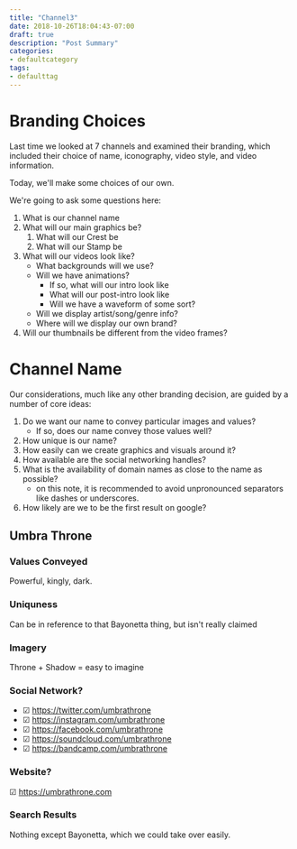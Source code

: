 ```yaml
---
title: "Channel3"
date: 2018-10-26T18:04:43-07:00
draft: true
description: "Post Summary"
categories:
- defaultcategory
tags:
- defaulttag
---
```


# Branding Choices

Last time we looked at 7 channels and examined their branding, which included their choice of name, iconography, video style, and video information.

Today, we'll make some choices of our own. 

We're going to ask some questions here:

1. What is our channel name
1. What will our main graphics be?
    1. What will our Crest be
    2. What will our Stamp be
1. What will our videos look like?
    * What backgrounds will we use?
    * Will we have animations?
        * If so, what will our intro look like
        * What will our post-intro look like
        * Will we have a waveform of some sort?
    * Will we display artist/song/genre info?
    * Where will we display our own brand?
1. Will our thumbnails be different from the video frames?

# Channel Name

Our considerations, much like any other branding decision, are guided by a number of core ideas:


1. Do we want our name to convey particular images and values?
    * If so, does our name convey those values well?
1. How unique is our name?
1. How easily can we create graphics and visuals around it?
1. How available are the social networking handles?
1. What is the availability of domain names as close to the name as possible?
    * on this note, it is recommended to avoid unpronounced separators like dashes or underscores.
1. How likely are we to be the first result on google?


## Umbra Throne

### Values Conveyed
Powerful, kingly, dark.

### Uniquness
Can be in reference to that Bayonetta thing, but isn't really claimed

### Imagery

Throne + Shadow = easy to imagine

### Social Network?

* ☑ https://twitter.com/umbrathrone 
* ☑ https://instagram.com/umbrathrone 
* ☑ https://facebook.com/umbrathrone
* ☑ https://soundcloud.com/umbrathrone
* ☑ https://bandcamp.com/umbrathrone

### Website?
☑ https://umbrathrone.com

### Search Results

Nothing except Bayonetta, which we could take over easily.

